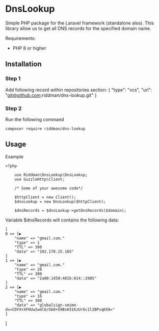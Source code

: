 # DnsLookup

Simple PHP package for the Laravel framework (standalone also).
This library allow us to get all DNS records for the specified domain name.

Requirements:
- PHP 8 or higher

## Installation

### Step 1
Add following record within repositories section:
    {
        "type": "vcs",
        "url": "git@github.com:riddman/dns-lookup.git"
    }

### Step 2
Run the following command

    composer require riddman/dns-lookup

## Usage

Example


    <?php

        use Riddman\DnsLookup\DnsLookup;
        use GuzzleHttp\Client;

        /* Some of your awesome code*/

        $httpClient = new Client();
        $dnsLookup = new DnsLookup($httpClient);

        $dnsRecords = $dnsLookup->getDnsRecords($domain);



Variable $dnsRecords will contains  the following data:

    [
    0 => [▶
        "name" => "gmail.com."
        "type" => 1
        "TTL" => 300
        "data" => "192.178.25.165"
    ]
    1 => [▶
        "name" => "gmail.com."
        "type" => 28
        "TTL" => 300
        "data" => "2a00:1450:401b:814::2005"
    ]
    2 => [▶
        "name" => "gmail.com."
        "type" => 16
        "TTL" => 300
        "data" => "globalsign-smime-dv=CDYX+XFHUw2wml6/Gb8+59BsH31KzUr6c1l2BPvqKX8="
    ]
]